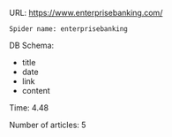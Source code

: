 URL: https://www.enterprisebanking.com/

    Spider name: enterprisebanking

DB Schema:
- title
- date
- link
- content

Time: 4.48

Number of articles: 5
